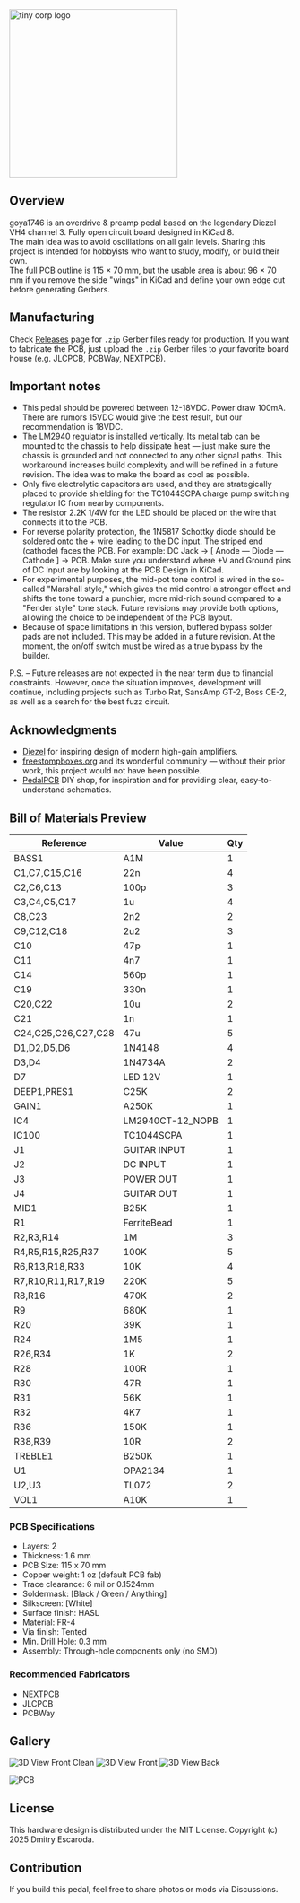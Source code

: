 <div>
  <picture>
    <source media="(prefers-color-scheme: light)" srcset="docs/logo_terein_light.svg">
    <img alt="tiny corp logo" src="docs/logo_terein_dark.svg" width="300px">
  </picture>
</div>


## Overview

goya1746 is an overdrive & preamp pedal based on the legendary Diezel VH4 channel 3. Fully open circuit board designed in KiCad 8.  
The main idea was to avoid oscillations on all gain levels. Sharing this project is intended for hobbyists who want to study, modify, or build their own.  
The full PCB outline is 115 × 70 mm, but the usable area is about 96 × 70 mm if you remove the side "wings" in KiCad and define your own edge cut before generating Gerbers.


## Manufacturing

Check [Releases](https://github.com/escaroda/goya1746/releases) page for `.zip` Gerber files ready for production.
If you want to fabricate the PCB, just upload the `.zip` Gerber files to your favorite board house (e.g. JLCPCB, PCBWay, NEXTPCB).


## Important notes

- This pedal should be powered between 12-18VDC. Power draw 100mA. There are rumors 15VDC would give the best result, but our recommendation is 18VDC.
- The LM2940 regulator is installed vertically. Its metal tab can be mounted to the chassis to help dissipate heat — just make sure the chassis is grounded and not connected to any other signal paths. This workaround increases build complexity and will be refined in a future revision. The idea was to make the board as cool as possible.
- Only five electrolytic capacitors are used, and they are strategically placed to provide shielding for the TC1044SCPA charge pump switching regulator IC from nearby components.
- The resistor 2.2K 1/4W for the LED should be placed on the wire that connects it to the PCB.
- For reverse polarity protection, the 1N5817 Schottky diode should be soldered onto the + wire leading to the DC input. The striped end (cathode) faces the PCB. For example: DC Jack  →  [ Anode — Diode — Cathode ]  →  PCB. Make sure you understand where +V and Ground pins of DC Input are by looking at the PCB Design in KiCad.
- For experimental purposes, the mid-pot tone control is wired in the so-called "Marshall style," which gives the mid control a stronger effect and shifts the tone toward a punchier, more mid-rich sound compared to a "Fender style" tone stack. Future revisions may provide both options, allowing the choice to be independent of the PCB layout.
- Because of space limitations in this version, buffered bypass solder pads are not included. This may be added in a future revision. At the moment, the on/off switch must be wired as a true bypass by the builder.


P.S. – Future releases are not expected in the near term due to financial constraints. However, once the situation improves, development will continue, including projects such as Turbo Rat, SansAmp GT-2, Boss CE-2, as well as a search for the best fuzz circuit.


## Acknowledgments

- [Diezel](https://www.diezelamplification.com/) for inspiring design of modern high-gain amplifiers.
- [freestompboxes.org](https://www.freestompboxes.org/viewtopic.php?t=28011) and its wonderful community — without their prior work, this project would not have been possible.
- [PedalPCB](https://www.pedalpcb.com/product/valhalla/) DIY shop, for inspiration and for providing clear, easy-to-understand schematics.


## Bill of Materials Preview

|Reference          |Value           |Qty|
|-------------------|----------------|---|
|BASS1              |A1M             |1  |
|C1,C7,C15,C16      |22n             |4  |
|C2,C6,C13          |100p            |3  |
|C3,C4,C5,C17       |1u              |4  |
|C8,C23             |2n2             |2  |
|C9,C12,C18         |2u2             |3  |
|C10                |47p             |1  |
|C11                |4n7             |1  |
|C14                |560p            |1  |
|C19                |330n            |1  |
|C20,C22            |10u             |2  |
|C21                |1n              |1  |
|C24,C25,C26,C27,C28|47u             |5  |
|D1,D2,D5,D6        |1N4148          |4  |
|D3,D4              |1N4734A         |2  |
|D7                 |LED 12V         |1  |
|DEEP1,PRES1        |C25K            |2  |
|GAIN1              |A250K           |1  |
|IC4                |LM2940CT-12_NOPB|1  |
|IC100              |TC1044SCPA      |1  |
|J1                 |GUITAR INPUT    |1  |
|J2                 |DC INPUT        |1  |
|J3                 |POWER OUT       |1  |
|J4                 |GUITAR OUT      |1  |
|MID1               |B25K            |1  |
|R1                 |FerriteBead     |1  |
|R2,R3,R14          |1M              |3  |
|R4,R5,R15,R25,R37  |100K            |5  |
|R6,R13,R18,R33     |10K             |4  |
|R7,R10,R11,R17,R19 |220K            |5  |
|R8,R16             |470K            |2  |
|R9                 |680K            |1  |
|R20                |39K             |1  |
|R24                |1M5             |1  |
|R26,R34            |1K              |2  |
|R28                |100R            |1  |
|R30                |47R             |1  |
|R31                |56K             |1  |
|R32                |4K7             |1  |
|R36                |150K            |1  |
|R38,R39            |10R             |2  |
|TREBLE1            |B250K           |1  |
|U1                 |OPA2134         |1  |
|U2,U3              |TL072           |2  |
|VOL1               |A10K            |1  |


### PCB Specifications

- Layers: 2
- Thickness: 1.6 mm
- PCB Size: 115 x 70 mm
- Copper weight: 1 oz (default PCB fab)
- Trace clearance: 6 mil or 0.1524mm
- Soldermask: [Black / Green / Anything]
- Silkscreen: [White]
- Surface finish: HASL
- Material: FR-4
- Via finish: Tented
- Min. Drill Hole: 0.3 mm
- Assembly: Through-hole components only (no SMD)


### Recommended Fabricators
- NEXTPCB
- JLCPCB
- PCBWay


## Gallery

![3D View Front Clean](docs/goya1746_render_front_clean.jpg)
![3D View Front](docs/goya1746_render.jpg)
![3D View Back](docs/goya1746_render_back.jpg)

![PCB](docs/goya1746_pcb_quicklook.png)


## License

This hardware design is distributed under the MIT License.
Copyright (c) 2025 Dmitry Escaroda.


## Contribution

If you build this pedal, feel free to share photos or mods via Discussions.

